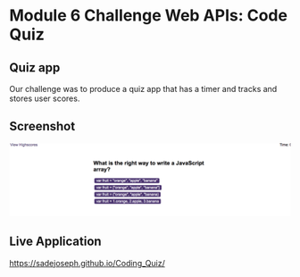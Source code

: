 # Module 6 Challenge Web APIs: Code Quiz

## Quiz app

Our challenge was to produce a quiz app that has a timer and tracks and stores user scores. 

## Screenshot 

![screenshot](/screenshot.png)

  
## Live Application

 https://sadejoseph.github.io/Coding_Quiz/


